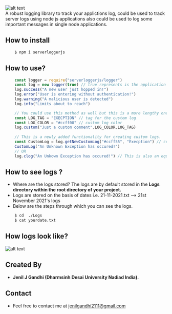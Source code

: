 ![alt text](https://github.com/jenilgandhi2111/Serverloggerjs/blob/master/Assets/Serverloggeer.jpg)<br/>
A robust logging library to track your applictions log, could be used to track server logs using node js applications also could be used to log some important messages in single node applications.

## How to install
```bash
    $ npm i serverloggerjs
```

## How to use?
```js
    const logger = require("serverloggerjs/logger")
    const log = new logger(true) // true represents is the application time sensitive i.e do it need to measure millisecs.
    log.success("A new user just hopped in!")
    log.error("User is entering without authentication!")
    log.warning("A malicious user is detected")
    log.info("Limits about to reach")

    // You could use this method as well but this is a more lengthy one instead try using below one.
    const LOG_TAG = "EXECPTION" // tag for the custom log
    const LOG_COLOR = "#ccff00" // custom log color
    log.custom("Just a custom comment",LOG_COLOR,LOG_TAG)
    
    // This is a newly added functionality for creating custom logs.
    const CustomLog = log.getNewCustomLog("#ccff55", "Execption") // color of the log is first arg and label of the log is the second arg.
    CustomLog("An Unknown Exception has occured!")
    // OR 
    log.clog("An Unkown Exception has occured!") // This is also an equivalent way of doing the above thing.

```

## How to see logs ?
- Where are the logs stored? The logs are by default stored in the **Logs directory within the root directory of your project.**
- Logs are stored on the basis of dates i.e. 21-11-2021.txt --> 21st November 2021's logs
- Below are the steps through which you can see the logs.

```bash
    $ cd  ./Logs
    $ cat yourdate.txt
```
## How logs look like?
![alt text](https://github.com/jenilgandhi2111/Serverloggerjs/blob/master/Assets/Example_1.jpg)<br/>

## Created By
- **Jenil J Gandhi (Dharmsinh Desai University Nadiad India).**

## Contact
- Feel free to contact me at jenilgandhi2111@gmail.com